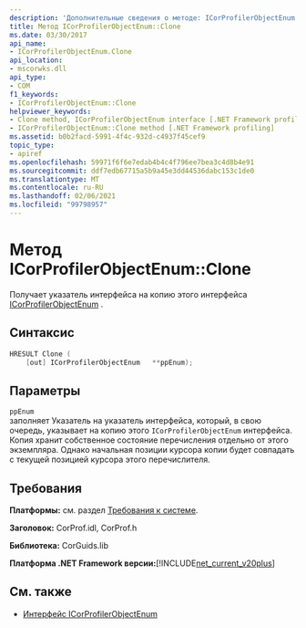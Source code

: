 ```yaml
---
description: 'Дополнительные сведения о методе: ICorProfilerObjectEnum:: Clone'
title: Метод ICorProfilerObjectEnum::Clone
ms.date: 03/30/2017
api_name:
- ICorProfilerObjectEnum.Clone
api_location:
- mscorwks.dll
api_type:
- COM
f1_keywords:
- ICorProfilerObjectEnum::Clone
helpviewer_keywords:
- Clone method, ICorProfilerObjectEnum interface [.NET Framework profiling]
- ICorProfilerObjectEnum::Clone method [.NET Framework profiling]
ms.assetid: b0b2facd-5991-4f4c-932d-c4937f45cef9
topic_type:
- apiref
ms.openlocfilehash: 59971f6f6e7edab4b4c4f796ee7bea3c4d8b4e91
ms.sourcegitcommit: ddf7edb67715a5b9a45e3dd44536dabc153c1de0
ms.translationtype: MT
ms.contentlocale: ru-RU
ms.lasthandoff: 02/06/2021
ms.locfileid: "99798957"
---
```

# <a name="icorprofilerobjectenumclone-method"></a>Метод ICorProfilerObjectEnum::Clone

Получает указатель интерфейса на копию этого интерфейса [ICorProfilerObjectEnum](icorprofilerobjectenum-interface.md) .  
  
## <a name="syntax"></a>Синтаксис  
  
```cpp  
HRESULT Clone (  
    [out] ICorProfilerObjectEnum   **ppEnum);  
```  
  
## <a name="parameters"></a>Параметры  

 `ppEnum`  
 заполняет Указатель на указатель интерфейса, который, в свою очередь, указывает на копию этого `ICorProfilerObjectEnum` интерфейса. Копия хранит собственное состояние перечисления отдельно от этого экземпляра. Однако начальная позиции курсора копии будет совпадать с текущей позицией курсора этого перечислителя.  
  
## <a name="requirements"></a>Требования  

 **Платформы:** см. раздел [Требования к системе](../../get-started/system-requirements.md).  
  
 **Заголовок:** CorProf.idl, CorProf.h  
  
 **Библиотека:** CorGuids.lib  
  
 **Платформа .NET Framework версии:**[!INCLUDE[net_current_v20plus](../../../../includes/net-current-v20plus-md.md)]  
  
## <a name="see-also"></a>См. также

- [Интерфейс ICorProfilerObjectEnum](icorprofilerobjectenum-interface.md)
